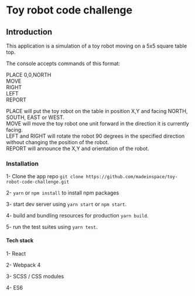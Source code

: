 # Toy robot code challenge

## Introduction

This application is a simulation of a toy robot moving on a 5x5 square table top.

The console accepts commands of this format:

PLACE 0,0,NORTH  
MOVE  
RIGHT  
LEFT  
REPORT  

PLACE will put the toy robot on the table in position X,Y and facing NORTH, SOUTH, EAST or WEST.  
MOVE will move the toy robot one unit forward in the direction it is currently facing.  
LEFT and RIGHT will rotate the robot 90 degrees in the specified direction without changing the position of the robot.  
REPORT will announce the X,Y and orientation of the robot.  

### Installation

1- Clone the app repo `git clone https://github.com/madeinspace/toy-robot-code-challenge.git`

2- `yarn` or `npm install` to install npm packages

3- start dev server using `yarn start` or `npm start`.

4- build and bundling resources for production `yarn build`.

5- run the test suites using `yarn test`.


#### Tech stack

1- React

2- Webpack 4

3- SCSS / CSS modules

4- ES6

